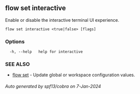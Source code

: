 ## flow set interactive

Enable or disable the interactive terminal UI experience.

```
flow set interactive <true|false> [flags]
```

### Options

```
  -h, --help   help for interactive
```

### SEE ALSO

* [flow set](flow_set.md)	 - Update global or workspace configuration values.

###### Auto generated by spf13/cobra on 7-Jan-2024
